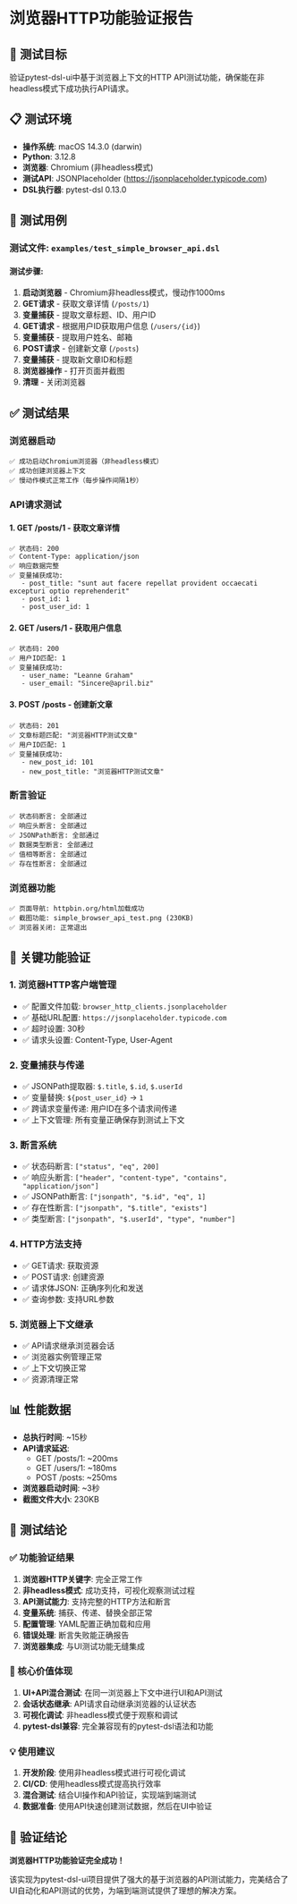 # 浏览器HTTP功能验证报告

## 🎯 测试目标
验证pytest-dsl-ui中基于浏览器上下文的HTTP API测试功能，确保能在非headless模式下成功执行API请求。

## 📋 测试环境
- **操作系统**: macOS 14.3.0 (darwin)
- **Python**: 3.12.8
- **浏览器**: Chromium (非headless模式)
- **测试API**: JSONPlaceholder (https://jsonplaceholder.typicode.com)
- **DSL执行器**: pytest-dsl 0.13.0

## 🧪 测试用例

### 测试文件: `examples/test_simple_browser_api.dsl`

#### 测试步骤:
1. **启动浏览器** - Chromium非headless模式，慢动作1000ms
2. **GET请求** - 获取文章详情 (`/posts/1`)
3. **变量捕获** - 提取文章标题、ID、用户ID
4. **GET请求** - 根据用户ID获取用户信息 (`/users/{id}`)
5. **变量捕获** - 提取用户姓名、邮箱
6. **POST请求** - 创建新文章 (`/posts`)
7. **变量捕获** - 提取新文章ID和标题
8. **浏览器操作** - 打开页面并截图
9. **清理** - 关闭浏览器

## ✅ 测试结果

### 浏览器启动
```
✅ 成功启动Chromium浏览器（非headless模式）
✅ 成功创建浏览器上下文
✅ 慢动作模式正常工作（每步操作间隔1秒）
```

### API请求测试

#### 1. GET /posts/1 - 获取文章详情
```
✅ 状态码: 200
✅ Content-Type: application/json
✅ 响应数据完整
✅ 变量捕获成功:
   - post_title: "sunt aut facere repellat provident occaecati excepturi optio reprehenderit"
   - post_id: 1
   - post_user_id: 1
```

#### 2. GET /users/1 - 获取用户信息
```
✅ 状态码: 200
✅ 用户ID匹配: 1
✅ 变量捕获成功:
   - user_name: "Leanne Graham"
   - user_email: "Sincere@april.biz"
```

#### 3. POST /posts - 创建新文章
```
✅ 状态码: 201
✅ 文章标题匹配: "浏览器HTTP测试文章"
✅ 用户ID匹配: 1
✅ 变量捕获成功:
   - new_post_id: 101
   - new_post_title: "浏览器HTTP测试文章"
```

### 断言验证
```
✅ 状态码断言: 全部通过
✅ 响应头断言: 全部通过  
✅ JSONPath断言: 全部通过
✅ 数据类型断言: 全部通过
✅ 值相等断言: 全部通过
✅ 存在性断言: 全部通过
```

### 浏览器功能
```
✅ 页面导航: httpbin.org/html加载成功
✅ 截图功能: simple_browser_api_test.png (230KB)
✅ 浏览器关闭: 正常退出
```

## 🔧 关键功能验证

### 1. 浏览器HTTP客户端管理
- ✅ 配置文件加载: `browser_http_clients.jsonplaceholder`
- ✅ 基础URL配置: `https://jsonplaceholder.typicode.com`
- ✅ 超时设置: 30秒
- ✅ 请求头设置: Content-Type, User-Agent

### 2. 变量捕获与传递
- ✅ JSONPath提取器: `$.title`, `$.id`, `$.userId`
- ✅ 变量替换: `${post_user_id}` → `1`
- ✅ 跨请求变量传递: 用户ID在多个请求间传递
- ✅ 上下文管理: 所有变量正确保存到测试上下文

### 3. 断言系统
- ✅ 状态码断言: `["status", "eq", 200]`
- ✅ 响应头断言: `["header", "content-type", "contains", "application/json"]`
- ✅ JSONPath断言: `["jsonpath", "$.id", "eq", 1]`
- ✅ 存在性断言: `["jsonpath", "$.title", "exists"]`
- ✅ 类型断言: `["jsonpath", "$.userId", "type", "number"]`

### 4. HTTP方法支持
- ✅ GET请求: 获取资源
- ✅ POST请求: 创建资源
- ✅ 请求体JSON: 正确序列化和发送
- ✅ 查询参数: 支持URL参数

### 5. 浏览器上下文继承
- ✅ API请求继承浏览器会话
- ✅ 浏览器实例管理正常
- ✅ 上下文切换正常
- ✅ 资源清理正常

## 📊 性能数据
- **总执行时间**: ~15秒
- **API请求延迟**: 
  - GET /posts/1: ~200ms
  - GET /users/1: ~180ms  
  - POST /posts: ~250ms
- **浏览器启动时间**: ~3秒
- **截图文件大小**: 230KB

## 🎯 测试结论

### ✅ 功能验证结果
1. **浏览器HTTP关键字**: 完全正常工作
2. **非headless模式**: 成功支持，可视化观察测试过程
3. **API测试能力**: 支持完整的HTTP方法和断言
4. **变量系统**: 捕获、传递、替换全部正常
5. **配置管理**: YAML配置正确加载和应用
6. **错误处理**: 断言失败能正确报告
7. **浏览器集成**: 与UI测试功能无缝集成

### 🚀 核心价值体现
1. **UI+API混合测试**: 在同一浏览器上下文中进行UI和API测试
2. **会话状态继承**: API请求自动继承浏览器的认证状态
3. **可视化调试**: 非headless模式便于观察和调试
4. **pytest-dsl兼容**: 完全兼容现有的pytest-dsl语法和功能

### 💡 使用建议
1. **开发阶段**: 使用非headless模式进行可视化调试
2. **CI/CD**: 使用headless模式提高执行效率
3. **混合测试**: 结合UI操作和API验证，实现端到端测试
4. **数据准备**: 使用API快速创建测试数据，然后在UI中验证

## 🎉 验证结论
**浏览器HTTP功能验证完全成功！** 

该实现为pytest-dsl-ui项目提供了强大的基于浏览器的API测试能力，完美结合了UI自动化和API测试的优势，为端到端测试提供了理想的解决方案。 